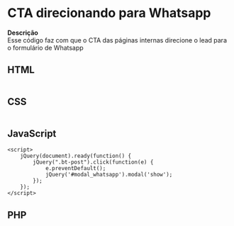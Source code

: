 # CTA direcionando para Whatsapp

 **Descrição**  
Esse código faz com que o CTA das páginas internas direcione o lead para o formulário de Whatsapp

## HTML
```

```
## CSS
```

```
## JavaScript
```
<script>
    jQuery(document).ready(function() {
        jQuery(".bt-post").click(function(e) {
            e.preventDefault();
            jQuery('#modal_whatsapp').modal('show');
        });
    });
</script>
```
## PHP
```

```

